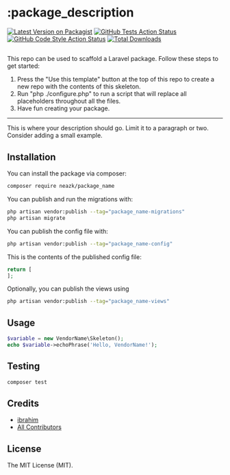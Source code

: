 # :package_description

[![Latest Version on Packagist](https://img.shields.io/packagist/v/neazk/package_name.svg?style=flat-square)](https://packagist.org/packages/neazk/package_name)
[![GitHub Tests Action Status](https://img.shields.io/github/actions/workflow/status/neazk/package_name/run-tests.yml?branch=main&label=tests&style=flat-square)](https://github.com/neazk/package_name/actions?query=workflow%3Arun-tests+branch%3Amain)
[![GitHub Code Style Action Status](https://img.shields.io/github/actions/workflow/status/neazk/package_name/fix-php-code-style-issues.yml?branch=main&label=code%20style&style=flat-square)](https://github.com/neazk/package_name/actions?query=workflow%3A"Fix+PHP+code+style+issues"+branch%3Amain)
[![Total Downloads](https://img.shields.io/packagist/dt/neazk/package_name.svg?style=flat-square)](https://packagist.org/packages/neazk/package_name)

## <!--delete-->

This repo can be used to scaffold a Laravel package. Follow these steps to get started:

1. Press the "Use this template" button at the top of this repo to create a new repo with the contents of this skeleton.
2. Run "php ./configure.php" to run a script that will replace all placeholders throughout all the files.
3. Have fun creating your package.

---

<!--/delete-->

This is where your description should go. Limit it to a paragraph or two. Consider adding a small example.

## Installation

You can install the package via composer:

```bash
composer require neazk/package_name
```

You can publish and run the migrations with:

```bash
php artisan vendor:publish --tag="package_name-migrations"
php artisan migrate
```

You can publish the config file with:

```bash
php artisan vendor:publish --tag="package_name-config"
```

This is the contents of the published config file:

```php
return [
];
```

Optionally, you can publish the views using

```bash
php artisan vendor:publish --tag="package_name-views"
```

## Usage

```php
$variable = new VendorName\Skeleton();
echo $variable->echoPhrase('Hello, VendorName!');
```

## Testing

```bash
composer test
```

## Credits

- [ibrahim](https://github.com/neazk)
- [All Contributors](../../contributors)

## License

The MIT License (MIT).

